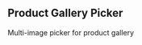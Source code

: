 

## Product Gallery Picker

Multi-image picker for product gallery

<img src="https://drive.google.com/file/d/1-MzaQzXfKdSGR5BLBWNH0q9YXpgN6yRu/view?usp=share_link" alt="">